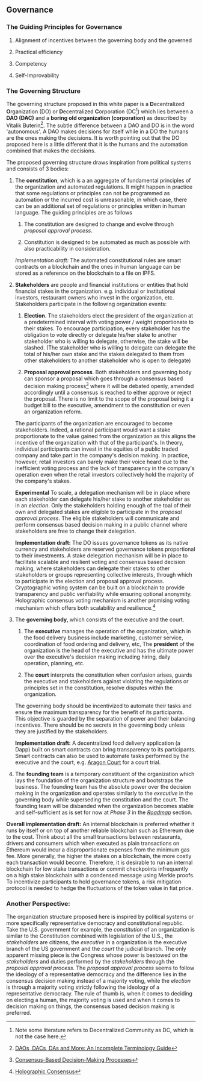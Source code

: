 ## Governance
### The Guiding Principles for Governance

1. Alignment of incentives between the governing body and the governed
   
2. Practical efficiency
   
3. Competency
   
4. Self-Improvability

### The Governing Structure

The governing structure proposed in this white paper is a **D**ecentralized **O**rganization (DO) or **D**ecentralized **C**orporation (DC[^1]) which lies between a **DAO (DAC)** and a **boring old organization (corporation)** as described by Vitalik Buterin[^2]. The subtle difference between a DAO and DO is in the word 'autonomous'. A DAO makes decisions for itself while in a DO the humans are the ones making the decisions. It is worth pointing out that the DO proposed here is a little different that it is the humans and the automation combined that makes the decisions.

The proposed governing structure draws inspiration from political systems and consists of 3 bodies:

1. The **constitution**, which is a an aggregate of fundamental principles of the organization and automated regulations. It might happen in practice that some regulations or principles can not be programmed as automation or the incurred cost is unreasonable, in which case, there can be an additional set of regulations or principles written in human language. The guiding principles are as follows
   
   1.  The constitution are designed to change and evolve through *proposal approval process*.
   
   2.  Constitution is designed to be automated as much as possible with also practicability in consideration.

    *Implementation draft:* The automated constitutional rules are smart contracts on a blockchain and the ones in human language can be stored as a reference on the blockchain to a file on IPFS.

2. **Stakeholders** are people and financial institutions or entities that hold financial stakes in the organization. e.g. individual or institutional investors, restaurant owners who invest in the organization, etc. Stakeholders participate in the following organization events:
   
    1. **Election**. The stakeholders elect the president of the organization at a predetermined interval with voting power / weight proportionate to their stakes. To encourage participation, every stakeholder has the obligation to vote directly or delegate his/her stake to another stakeholder who is willing to delegate, otherwise, the stake will be slashed. (The stakeholder who is willing to delegate can delegate the total of his/her own stake and the stakes delegated to them from other stakeholders to another stakeholder who is open to delegate)
   
    2. **Proposal approval process**. Both stakeholders and governing body can sponsor a proposal which goes through a consensus based decision making process[^3] where it will be debated openly, amended accordingly until a consensus is reached to either approve or reject the proposal. There is no limit to the scope of the proposal being it a budget bill to the executive, amendment to the constitution or even an organization reform.

    The participants of the organization are encouraged to become stakeholders. Indeed, a rational participant would want a stake proportionate to the value gained from the organization as this aligns the incentive of the organization with that of the participant's. In theory, individual participants can invest in the equities of a public traded company and take part in the company's decision making. In practice, however, retail investors can barely make their voice heard due to the inefficient voting process and the lack of transparency in the company's operation even when the retail investors collectively hold the majority of the company's stakes.

    **Experimental** To scale, a delegation mechanism will be in place where each stakeholder can delegate his/her stake to another stakeholder as in an *election*. Only the stakeholders holding enough of the toal of their own and delegated stakes are eligible to participate in the *proposal approval process*. The eligible stakeholders will communicate and perform consensus based decision making in a public channel where stakeholders are free to change their delegation.
    
    **Implementation draft:** The DO issues governance tokens as its native currency and stakeholders are reserved governance tokens proportional to their investments. A stake delegation mechanism will be in place to facilitate scalable and resilient voting and consensus based decision making, where stakeholders can delegate their stakes to other stakeholders or groups representing collective interests, through which to participate in the election and proposal approval process. Cryptographic voting system can be built on a blockchain to provide transparency and public verifiability while ensuring optional anonymity. Holographic consensus voting mechanism is another promising voting mechanism which offers both scalability and resilience.[^4]


3. The **governing body**, which consists of the executive and the court.
   
   1. The **executive** manages the operation of the organization, which in the food delivery business include marketing, customer service, coordination of food ordering and delivery, etc, The **president** of the organization is the head of the executive and has the ultimate power over the executive's decision making including hiring, daily operation, planning, etc.
   
   2. The **court** interprets the constitution when confusion arises, guards the executive and stakeholders against violating the regulations or principles set in the constitution, resolve disputes within the organization.

    The governing body should be incentivized to automate their tasks and ensure the maximum transparency for the benefit of its participants. This objective is guarded by the separation of power and their balancing incentives. There should be no secrets in the governing body unless they are justified by the stakeholders.

    **Implementation draft:** A decentralized food delivery application (a Dapp) built on smart contracts can bring transparency to its participants. Smart contracts can also be used to automate tasks performed by the executive and the court, e.g. [Aragon Court](https://aragon.org/aragon-court) for a court trial.


4. The **founding team** is a temporary constituent of the organization which lays the foundation of the organization structure and bootstraps the business. The founding team has the absolute power over the decision making in the organization and operates similarly to the *executive* in the governing body while superseding the constitution and the court. The founding team will be disbanded when the organization becomes stable and self-sufficient as is set for now at *Phase 3* in the [*Roadmap*](roadmap.md) section.

**Overall implementation draft:** An internal blockchain is preferred whether it runs by itself or on top of another reliable blockchain such as Ethereum due to the cost. Think about all the small transactions between restaurants, drivers and consumers which when executed as plain transactions on Ethereum would incur a disproportionate expenses from the minimum gas fee. More generally, the higher the stakes on a blockchain, the more costly each transaction would become. Therefore, it is desirable to run an internal blockchain for low stake transactions or commit checkpoints infrequently on a high stake blockchain with a condensed message using Merkle proofs. To incentivize participants to hold governance tokens, a risk mitigation protocol is needed to hedge the fluctuations of the token value in fiat price.  

### Another Perspective:

The organization structure proposed here is inspired by political systems or more specifically representative democracy and constitutional republic. Take the U.S. government for example, the *constitution* of an organization is similar to the Constitution combined with legislation of the U.S., the *stakeholders* are citizens, the *executive* in a organization is the executive branch of the US government and the *court* the judicial branch. The only apparent missing piece is the Congress whose power is bestowed on the *stakeholders* and duties performed by the *stakeholders* through the *proposal approval process*. The *proposal approval process* seems to follow the ideology of a representative democracy and the difference lies in the consensus decision making instead of a majority voting, while the *election* is through a majority voting strictly following the ideology of a representative democracy. The rule of thumb is, when it comes to deciding on electing a human, the majority voting is used and when it comes to decision making on things, the consensus based decision making is preferred.

[^1]: Note some literature refers to Decentralized Community as DC, which is not the case here.

[^2]: [DAOs, DACs, DAs and More: An Incomplete Terminology Guide](https://blog.ethereum.org/2014/05/06/daos-dacs-das-and-more-an-incomplete-terminology-guide/)

[^3]: [Consensus-Based Decision-Making Processes](http://www.csh.org/wp-content/uploads/2018/07/38-National-Partner-Recommendation-Consensus-Decision-Making-Process-incl-Modified-Consensus.pdf)

[^4]: [Holographic Consensus](https://medium.com/daostack/holographic-consensus-part-1-116a73ba1e1c)
